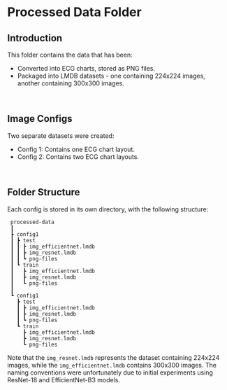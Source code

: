 # Processed Data Folder

## Introduction
This folder contains the data that has been:
- Converted into ECG charts, stored as PNG files.
- Packaged into LMDB datasets - one containing 224x224 images, another containing 300x300 images.

<br>

## Image Configs
Two separate datasets were created:
- Config 1: Contains one ECG chart layout.
- Config 2: Contains two ECG chart layouts.


<br>

## Folder Structure
Each config is stored in its own directory, with the following structure:

```
 processed-data
 ┃
 ┣ config1
 ┃ ┣ test
 ┃ ┃ ┣ img_efficientnet.lmdb
 ┃ ┃ ┣ img_resnet.lmdb
 ┃ ┃ ┗ png-files
 ┃ ┗ train
 ┃   ┣ img_efficientnet.lmdb
 ┃   ┣ img_resnet.lmdb
 ┃   ┗ png-files
 ┃
 ┗ config1
   ┣ test
   ┃ ┣ img_efficientnet.lmdb
   ┃ ┣ img_resnet.lmdb
   ┃ ┗ png-files
   ┗ train
     ┣ img_efficientnet.lmdb
     ┣ img_resnet.lmdb
     ┗ png-files
 ```

 Note that the `img_resnet.lmdb` represents the dataset containing 224x224 images, while the `img_efficientnet.lmdb` contains 300x300 images. The naming conventions were unfortunately due to initial experiments using ResNet-18 and EfficientNet-B3 models.